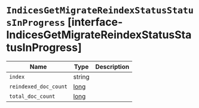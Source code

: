 # `IndicesGetMigrateReindexStatusStatusInProgress` [interface-IndicesGetMigrateReindexStatusStatusInProgress]

| Name | Type | Description |
| - | - | - |
| `index` | string | &nbsp; |
| `reindexed_doc_count` | [long](./long.md) | &nbsp; |
| `total_doc_count` | [long](./long.md) | &nbsp; |
